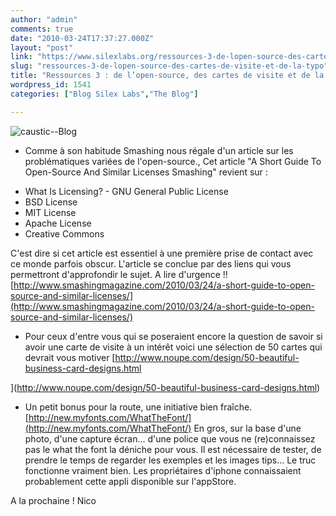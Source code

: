 ```yaml
---
author: "admin"
comments: true
date: "2010-03-24T17:37:27.000Z"
layout: "post"
link: "https://www.silexlabs.org/ressources-3-de-lopen-source-des-cartes-de-visite-et-de-la-typo/"
slug: "ressources-3-de-lopen-source-des-cartes-de-visite-et-de-la-typo"
title: "Ressources 3 : de l’open-source, des cartes de visite et de la typo !"
wordpress_id: 1541
categories: ["Blog Silex Labs","The Blog"]

---
```

![caustic--Blog](https://www.silexlabs.org/wp-content/uploads/2010/03/caustic-Blog.jpg)




  * Comme à son habitude Smashing nous régale d'un article sur les problématiques variées de l'open-source., Cet article "A Short Guide To Open-Source And Similar Licenses Smashing" revient sur :
- What Is Licensing?
- GNU General Public License
- BSD License
- MIT License
- Apache License
- Creative Commons

C'est dire si cet article est essentiel à une première prise de contact avec ce monde parfois obscur. L'article se conclue par des liens qui vous permettront d'approfondir le sujet. A lire d'urgence !!
[http://www.smashingmagazine.com/2010/03/24/a-short-guide-to-open-source-and-similar-licenses/](http://www.smashingmagazine.com/2010/03/24/a-short-guide-to-open-source-and-similar-licenses/)



  * Pour ceux d'entre vous qui se poseraient encore la question de savoir si avoir une carte de visite à un intérêt voici une sélection de 50 cartes qui devrait vous motiver
[http://www.noupe.com/design/50-beautiful-business-card-designs.html

](http://www.noupe.com/design/50-beautiful-business-card-designs.html)


  * [](http://www.noupe.com/design/50-beautiful-business-card-designs.html)Un petit bonus pour la route, une initiative bien fraîche.
[http://new.myfonts.com/WhatTheFont/](http://new.myfonts.com/WhatTheFont/)
En gros, sur la base d'une photo, d'une capture écran... d'une police que vous ne (re)connaissez pas le what the font la déniche pour vous. Il est nécessaire de tester, de prendre le temps de regarder les exemples et les images tips... Le truc fonctionne vraiment bien. Les propriétaires d'iphone connaissaient probablement cette appli disponible sur l'appStore.


A la prochaine !
Nico

